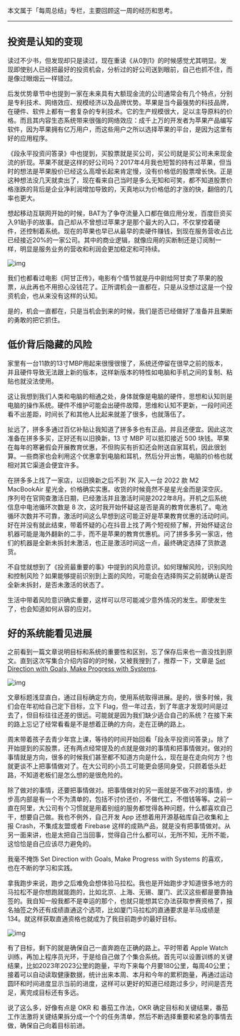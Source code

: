 
本文属于「每周总结」专栏，主要回顾这一周的经历和思考。

---

## 投资是认知的变现

读过不少书，但发现却只是读过，现在重读《从0到1》的时候感觉尤其明显。发现即使别人已经把最好的投资机会，分析过的好公司送到眼前，自己也抓不住，而是像过眼烟云一样错过。

后发优势章节中也提到一家在未来具有大额现金流的公司通常会有几个特点，分别是专利技术、网络效应、规模经济以及品牌优势。苹果是当今最强势的科技品牌，在硬件、软件上都有一套复杂的专利技术。它的生产规模很大，足以主导原料的价格。而且其内容生态系统带来很强的网络效应：成千上万的开发者为苹果产品编写软件，因为苹果拥有亿万用户，而这些用户之所以选择苹果的平台，是因为这里有好的应用程序。

《段永平投资问答录》中也提到，买股票就是买公司，买公司就是买公司未来现金流的折现。苹果不就是这样的好公司吗？2017年4月我也短暂的持有过苹果，但当时的想法是苹果股价已经这么高增长起来肯定慢，没有价格低的股票增长快。正是这种想法没几天就卖出了，现在看来自己当时是多么无知和可笑，都不知道股票价格涨跌的背后是企业净利润增加导致的，天真地以为价格低的才涨的快，翻倍的几率也更大。

想起移动互联网开始的时候，BAT为了争夺流量入口都在做应用分发，百度巨资买入91助手的故事。自己却从不曾想过苹果才是那个最大的入口，不仅掌控着硬件，还控制着系统。现在的苹果也早已从最早的卖硬件赚钱，到现在服务营收占比已经接近20%的一家公司。其中的商业逻辑，就像应用的买断制还是订阅制一样，明显是服务业务的营收和利润会更加稳定和可持续。

![img](https://cdn.nlark.com/yuque/0/2023/png/177619/1678092171709-b6c6e84f-ab9a-4ea3-9df8-74d89748c437.png)

我们也都看过电影《阿甘正传》，电影有个情节就是丹中尉给阿甘卖了苹果的股票，从此再也不用担心没钱花了。正所谓机会一直都在，只是从没想过这是一个投资机会，也从来没有这样的认知。

是的，机会一直都在，只是当机会到来的时候，我们是否已经做好了准备并且果断的勇敢的把它抓住。

## 低价背后隐藏的风险

家里有一台11款的13寸MBP用起来很慢很慢了，系统还停留在很早之前的版本，并且硬件导致无法跟上新的版本，这样新版本的特性如电脑和手机之间的复制、粘贴也就没法使用。

这让我想到我们人类和电脑的相通之处，身体就像是电脑的硬件，思想和认知则是电脑的操作系统。硬件不维护可能会出硬件故障，思维和认知不更新，一段时间还看不出差距，时间长了和其他人比起来就差了很多，也就落伍了。

扯远了，拼多多通过百亿补贴让我知道了拼多多也有正品，并且还便宜。因此这次准备在拼多多买，正好还有以旧换新，13 寸 MBP 可以抵扣接近 500 块钱。苹果在每年的寒暑假会开展教育优惠，不但购买有折扣还会附送自家耳机，因此很划算。一些商家也会利用这个优惠拿到电脑和耳机，然后分开出售，电脑的价格也就相对其它渠道会便宜许多。

在拼多多上找了一家店，以旧换新之后不到 7K 买入一台 2022 款 M2 MacBookAir 星光金，价格确实实惠。收货的时候竟然不是星光金而是深空灰。序列号在官网查激活日期，已经激活并且激活时间是2022年8月。开机之后系统信息中电池循环次数是 8 次，这时我开始怀疑这是否是真的教育优惠机了。电池循环次数并不可靠，激活时间这么早想到这可能正好是苹果教育优惠的活动时间。好在并没有就此结束，带着怀疑的心在抖音上找了两个短视频了解，开始怀疑这台机器可能是海外翻新的二手，而不是苹果的教育优惠机。问了拼多多另一家店，他们的机器是全新未拆封未激活，也正是激活时间这一点，最终确定选择了货款退货。

不自觉就想到了《投资最重要的事》中提到的风险意识。如何理解风险，识别风险和控制风险？如果能够提前识别到上面的风险，可能会在选择购买之前就确认是否全新未拆封，是否未激活的状态了。

生活中带着风险意识确实重要，这样可以尽可能减少意外情况的发生。即使发生了，也会知道如何从容的应对。

## 好的系统能看见进展

之前看到一篇文章说明目标和系统的重要性和区别，忘了保存后来也一直没找到原文。直到这次写集合介绍内容的的时候，又被我搜到了，推荐一下，文章是 [Set Direction with Goals, Make Progress with Systems](https://ashleyjanssen.com/set-direction-with-goals-make-progress-with-systems/).

![img](https://cdn.nlark.com/yuque/0/2023/png/177619/1678092253478-1b3ad549-7dd2-49d1-b191-67a497791523.png)

文章标题浅显直白，通过目标确定方向，使用系统取得进展。是的，很多时候，我们会在年初给自己定下目标，立下 Flag，但一年过去，到了年底才发现时间是过去了，但目标往往还差的很远。可能就是因为我们缺少适合自己的系统？在接下来的路上忘记了经常看看是不是想着正确的方向，走在正确的路上。

周末带着孩子去青少年宫上课，等待的时间开始回看「段永平投资问答录」。除了开始提到的买股票，还有两点经常提及的点就是做对的事情和把事情做对。做对的事情就是方向，很多的时候我们甚至都不知道方向是什么，现在是在走向何方？也就更谈不上把事情做对了。在大公司的小员工可能更会感同身受，只顾着低头赶路，不知道老板们是怎么想的是很危险的。

除了做对的事情，还要把事情做对。把事情做对的另一面就是不做不对的事情，步步高内部是有一个不为清单的，包括不讨价还价，不做代工，不借钱等等。之前一直在阿里，大公司有个习惯就是用着别组的服务都觉得各种问题，什么都喜欢自己干，想要自己做。我也不例外，自己开发 App 还想着用开源基础库自己收集和上报 Crash，不集成友盟或者 Firebase 这样的成熟产品，就是没有把事情做对。从另一面来讲，也是太把自己当回事，觉得自己什么都可以，无所不知，无所不能，这恰恰是自己应该尽力避免的。

我毫不掩饰 Set Direction with Goals, Make Progress with Systems 的喜欢，也在不断的学习和实践。

拿我跑步来说，跑步之后难免会想体验马拉松。我也是开始跑步才知道很多地方的马拉松不是你想跑就能跑的，比如北京、上海、无锡、厦门、武汉这些都是要靠抽签的。我自知一般我都不是幸运的那个，也就只能想其它办法获取参赛资格了，报名抽签之外还有成绩直通这个选项，比如厦门马拉松的直通要求是半马成绩是134。就这样获取直通资格也就成为了我目前跑步的最好目标。

![img](https://cdn.nlark.com/yuque/0/2023/png/177619/1678074750416-53fac48d-679a-4832-9f34-71c8b903b78c.png)

有了目标，剩下的就是确保自己一直奔跑在正确的路上。平时带着 Apple Watch 训练，再加上程序员光环，于是给自己做了个集合系统。首先可以设置训练的关键结果，比如2023年2023公里的跑量，平均下来每个月要180公里，每周40公里；接着可以自动读取健康数据，统计出来本周、本月和今年的累积跑量，再通过运动圆环和时间进度显示当前的进度，这样可以更好的知道已经跑过多少，时间是否充足，离完成目标还有多远。

说了这么多，好像有点是 OKR 和 番茄工作法，OKR 确定目标和关键结果，番茄工作法激将关键结果拆分成一个个的任务清单，然后不断选择重要和紧急的事情去做，确保自己向着目标前进。
